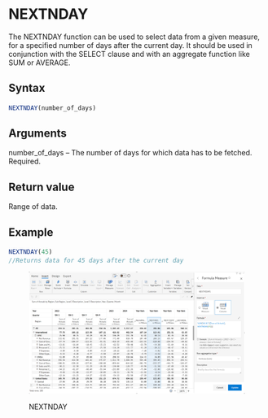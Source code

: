 # NEXTNDAY

The NEXTNDAY function can be used to select data from a given measure, for a specified number of days after the current day. It should be used in conjunction with the SELECT clause and with an aggregate function like SUM or AVERAGE.&#x20;

## Syntax

```javascript
NEXTNDAY(number_of_days)
```

## Arguments

number\_of\_days – The number of days for which data has to be fetched. Required.

## Return value

Range of data.

## Example

```javascript
NEXTNDAY(45) 
//Returns data for 45 days after the current day
```

<figure><img src="../../.gitbook/assets/image (1) (1) (1) (1) (1) (1) (1).png" alt=""><figcaption><p>NEXTNDAY</p></figcaption></figure>
